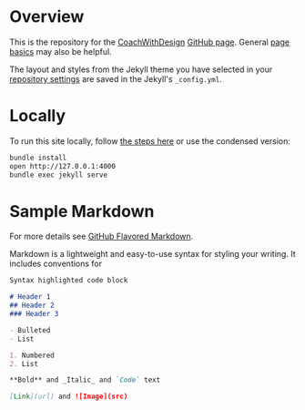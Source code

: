 # Overview

This is the repository for the [CoachWithDesign](https://shawnpyle.github.io/CoachWithDesign/) [GitHub page](https://pages.github.com/). General [page basics](https://help.github.com/categories/github-pages-basics/) may also be helpful.

The layout and styles from the Jekyll theme you have selected in your [repository settings](https://github.com/shawnpyle/CoachWithDesign/settings) are saved in the Jekyll's `_config.yml`.

# Locally

To run this site locally, follow [the steps here](https://help.github.com/en/articles/setting-up-your-github-pages-site-locally-with-jekyll) or use the condensed version:

```sh
bundle install
open http://127.0.0.1:4000
bundle exec jekyll serve
```

# Sample Markdown

For more details see [GitHub Flavored Markdown](https://guides.github.com/features/mastering-markdown/).

Markdown is a lightweight and easy-to-use syntax for styling your writing. It includes conventions for

```markdown
Syntax highlighted code block

# Header 1
## Header 2
### Header 3

- Bulleted
- List

1. Numbered
2. List

**Bold** and _Italic_ and `Code` text

[Link](url) and ![Image](src)
```
